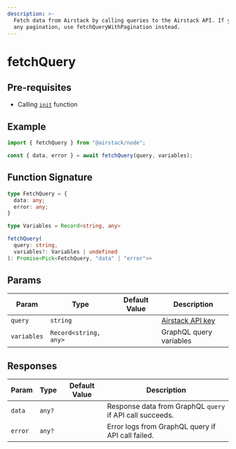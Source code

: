 ```yaml
---
description: >-
  Fetch data from Airstack by calling queries to the Airstack API. If you need
  any pagination, use fetchQueryWithPagination instead.
---
```


# fetchQuery

## Pre-requisites

* Calling [`init`](init.md) function

## Example

```javascript
import { fetchQuery } from "@airstack/node";

const { data, error } = await fetchQuery(query, variables);
```

## Function Signature

```typescript
type FetchQuery = {
  data: any;
  error: any;
}

type Variables = Record<string, any>

fetchQuery(
  query: string,
  variables?: Variables | undefined
): Promise<Pick<FetchQuery, "data" | "error">>
```

## Params

| Param       | Type                  | Default Value | Description                                       |
| ----------- | --------------------- | ------------- | ------------------------------------------------- |
| `query`     | `string`              |               | [Airstack API key](../get-started/get-api-key.md) |
| `variables` | `Record<string, any>` |               | GraphQL query variables                           |

## Responses

| Param   | Type   | Default Value | Description                                              |
| ------- | ------ | ------------- | -------------------------------------------------------- |
| `data`  | `any?` |               | Response data from GraphQL `query` if API call succeeds. |
| `error` | `any?` |               | Error logs from GraphQL query if API call failed.        |
